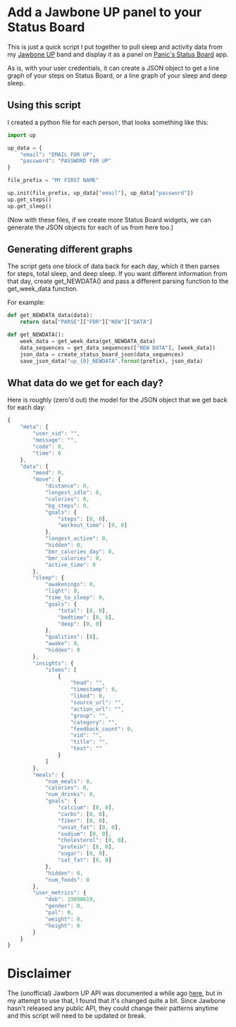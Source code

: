 # Add a Jawbone UP panel to your Status Board

This is just a quick script I put together to pull sleep and activity data from my [Jawbone UP](https://jawbone.com/up) band and display it as a panel on [Panic's Status Board](http://www.panic.com/statusboard/) app.

As is, with your user credentials, it can create a JSON object to get a line graph of your steps on Status Board, or a line graph of your sleep and deep sleep.

## Using this script

I created a python file for each person, that looks something like this:

```python
import up

up_data = {
	"email": "EMAIL FOR UP",
	"password": "PASSWORD FOR UP"
}

file_prefix = "MY FIRST NAME"

up.init(file_prefix, up_data["email"], up_data["password"])
up.get_steps()
up.get_sleep()
```

(Now with these files, if we create more Status Board widgets, we can generate the JSON objects for each of us from here too.)

## Generating different graphs

The script gets one block of data back for each day, which it then parses for steps, total sleep, and deep sleep. If you want different information from that day, create get_NEWDATA() and pass a different parsing function to the get_week_data function.

For example:

```python
def get_NEWDATA_data(data):
	return data["PARSE"]["FOR"]["NEW"]["DATA"]

def get_NEWDATA():
	week_data = get_week_data(get_NEWDATA_data)
	data_sequences = get_data_sequences(["NEW DATA"], [week_data])
	json_data = create_status_board_json(data_sequences)
	save_json_data("up_{0}_NEWDATA".format(prefix), json_data)
```

## What data do we get for each day?

Here is roughly (zero'd out) the model for the JSON object that we get back for each day:

```javascript
{
	"meta": {
		"user_xid": "", 
		"message": "", 
		"code": 0, 
		"time": 0
	}, 
	"data": {
		"mood": 0, 
		"move": {
			"distance": 0, 
			"longest_idle": 0, 
			"calories": 0, 
			"bg_steps": 0, 
			"goals": {
				"steps": [0, 0], 
				"workout_time": [0, 0]
			}, 
			"longest_active": 0, 
			"hidden": 0, 
			"bmr_calories_day": 0, 
			"bmr_calories": 0, 
			"active_time": 0
		}, 
		"sleep": {
			"awakenings": 0, 
			"light": 0, 
			"time_to_sleep": 0, 
			"goals": {
				"total": [0, 0], 
				"bedtime": [0, 0], 
				"deep": [0, 0]
			}, 
			"qualities": [0], 
			"awake": 0, 
			"hidden": 0
		}, 
		"insights": {
			"items": [
				{
					"head": "", 
					"timestamp": 0, 
					"liked": 0, 
					"source_url": "", 
					"action_url": "", 
					"group": "", 
					"category": "", 
					"feedback_count": 0, 
					"xid": "", 
					"title": "", 
					"text": ""
				}
			]
		}, 
		"meals": {
			"num_meals": 0, 
			"calories": 0, 
			"num_drinks": 0, 
			"goals": {
				"calcium": [0, 0], 
				"carbs": [0, 0], 
				"fiber": [0, 0], 
				"unsat_fat": [0, 0], 
				"sodium": [0, 0], 
				"cholesterol": [0, 0], 
				"protein": [0, 0], 
				"sugar": [0, 0], 
				"sat_fat": [0, 0]
			}, 
			"hidden": 0, 
			"num_foods": 0
		}, 
		"user_metrics": {
			"dob": 19890619, 
			"gender": 0, 
			"pal": 0, 
			"weight": 0, 
			"height": 0
		}
	}
}

```

# Disclaimer

The (unofficial) Jawborn UP API was documented a while ago [here](http://eric-blue.com/2011/11/28/jawbone-up-api-discovery/), but in my attempt to use that, I found that it's changed quite a bit. Since Jawbone hasn't released any public API, they could change their patterns anytime and this script will need to be updated or break.